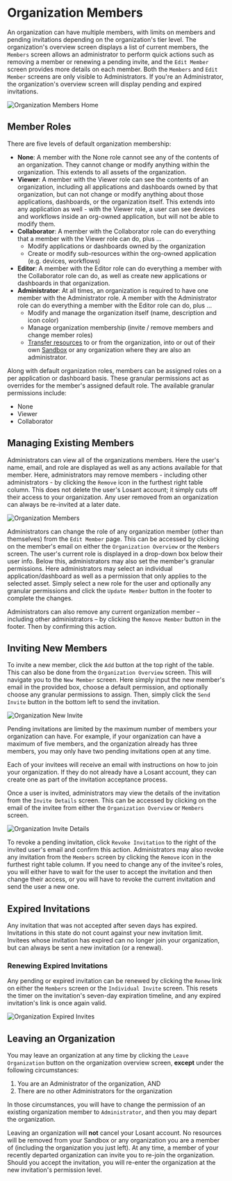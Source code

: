 # Organization Members

An organization can have multiple members, with limits on members and pending invitations depending on the organization's tier level. The organization's overview screen displays a list of current members, the `Members` screen allows an administrator to perform quick actions such as removing a member or renewing a pending invite, and the `Edit Member` screen provides more details on each member. Both the `Members` and `Edit Member` screens are only visible to Administrators. If you're an Administrator, the organization's overview screen will display pending and expired invitations.

![Organization Members Home](/images/organizations/organization-members-home.png "Organization Members Home")

## Member Roles

There are five levels of default organization membership:

* **None**: A member with the None role cannot see any of the contents of an organization. They cannot change or modify anything within the organization. This extends to all assets of the organization.
* **Viewer**: A member with the Viewer role can see the contents of an organization, including all applications and dashboards owned by that organization, but can not change or modify anything about those applications, dashboards, or the organization itself. This extends into any application as well - with the Viewer role, a user can see devices and workflows inside an org-owned application, but will not be able to modify them.
* **Collaborator**: A member with the Collaborator role can do everything that a member with the Viewer role can do, plus ...
    * Modify applications or dashboards owned by the organization
    * Create or modify sub-resources within the org-owned application (e.g. devices, workflows)
* **Editor**: A member with the Editor role can do everything a member with the Collaborator role can do, as well as create new applications or dashboards in that organization.
* **Administrator**: At all times, an organization is required to have one member with the Administrator role. A member with the Administrator role can do everything a member with the Editor role can do, plus ...
    * Modify and manage the organization itself (name, description and icon color)
    * Manage organization membership (invite / remove members and change member roles)
    * [Transfer resources](/organizations/transferring-resources/) to or from the organization, into or out of their own [Sandbox](/user-accounts/sandbox/) or any organization where they are also an administrator.

Along with default organization roles, members can be assigned roles on a per application or dashboard basis. These granular permissions act as overrides for the member's assigned default role. The available granular permissions include:

* None
* Viewer
* Collaborator

## Managing Existing Members

Administrators can view all of the organizations members. Here the user's name, email, and role are displayed as well as any actions available for that member. Here, administrators may remove members - including other administrators - by clicking the `Remove` icon in the furthest right table column. This does not delete the user's Losant account; it simply cuts off their access to your organization. Any user removed from an organization can always be re-invited at a later date.

![Organization Members](/images/organizations/organization-members.png "Organization Members")

Administrators can change the role of any organization member (other than themselves) from the `Edit Member` page. This can be accessed by clicking on the member's email on either the `Organization Overview` or the `Members` screen. The user's current role is displayed in a drop-down box below their user info. Below this, administrators may also set the member's granular permissions. Here administrators may select an individual application/dashboard as well as a permission that only applies to the selected asset. Simply select a new role for the user and optionally any granular permissions and click the `Update Member` button in the footer to complete the changes.

Administrators can also remove any current organization member – including other administrators – by clicking the `Remove Member` button in the footer. Then by confirming this action.

## Inviting New Members

To invite a new member, click the `Add` button at the top right of the table. This can also be done from the `Organization Overview` screen. This will navigate you to the `New Member` screen. Here simply input the new member's email in the provided box, choose a default permission, and optionally choose any granular permissions to assign. Then, simply click the `Send Invite` button in the bottom left to send the invitation.

![Organization New Invite](/images/organizations/organization-new-invite.png "Organization New Invite")

Pending invitations are limited by the maximum number of members your organization can have. For example, if your organization can have a maximum of five members, and the organization already has three members, you may only have two pending invitations open at any time.

Each of your invitees will receive an email with instructions on how to join your organization. If they do not already have a Losant account, they can create one as part of the invitation acceptance process.

Once a user is invited, administrators may view the details of the invitation from the `Invite Details` screen. This can be accessed by clicking on the email of the invitee from either the `Organization Overview` or `Members` screen.

![Organization Invite Details](/images/organizations/organization-invite-details.png "Organization Invite Details")

To revoke a pending invitation, click `Revoke Invitation` to the right of the invited user's email and confirm this action. Administrators may also revoke any invitation from the `Members` screen by clicking the `Remove` icon in the furthest right table column. If you need to change any of the invitee's roles, you will either have to wait for the user to accept the invitation and then change their access, or you will have to revoke the current invitation and send the user a new one.

## Expired Invitations

Any invitation that was not accepted after seven days has expired. Invitations in this state do not count against your new invitation limit. Invitees whose invitation has expired can no longer join your organization, but can always be sent a new invitation (or a renewal).

### Renewing Expired Invitations

Any pending or expired invitation can be renewed by clicking the `Renew` link on either the `Members` screen or the `Individual Invite` screen. This resets the timer on the invitation's seven-day expiration timeline, and any expired invitation's link is once again valid.

![Organization Expired Invites](/images/organizations/organization-expired-invite.png "Organization Expired Invites")

## Leaving an Organization

You may leave an organization at any time by clicking the `Leave Organization` button on the organization overview screen, **except** under the following circumstances:

1. You are an Administrator of the organization, AND
1. There are no other Administrators for the organization

In those circumstances, you will have to change the permission of an existing organization member to `Administrator`, and then you may depart the organization.

Leaving an organization will **not** cancel your Losant account. No resources will be removed from your Sandbox or any organization you are a member of (including the organization you just left). At any time, a member of your recently departed organization can invite you to re-join the organization. Should you accept the invitation, you will re-enter the organization at the new invitation's permission level.
